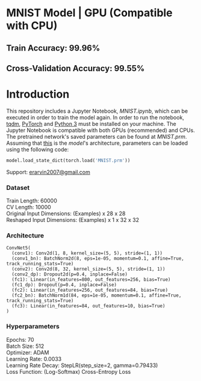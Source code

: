 # MNIST Model | GPU (Compatible with CPU)
## Train Accuracy: 99.96%
## Cross-Validation Accuracy: 99.55%

# Introduction
This repository includes a Jupyter Notebook, *MNIST.ipynb*, which can be executed in order to train the model again. In order to run the notebook, [tqdm](https://pypi.org/project/tqdm/), [PyTorch](https://pytorch.org/get-started/locally/) and [Python 3](https://www.python.org) must be installed on your machine. The Jupyter Notebook is compatible with both GPUs (recommended) and CPUs. The pretrained network's saved parameters can be found at *MNIST.prm*.  
Assuming that [this](https://github.com/erarvin2007/MNIST-Classification/#Architecture) is the *model*'s architecture, parameters can be loaded using the following code:   
```python
model.load_state_dict(torch.load('MNIST.prm'))
```

Support: erarvin2007@gmail.com  

### Dataset
Train Length: 60000  
CV Length: 10000  
Original Input Dimensions: (Examples) x 28 x 28  
Reshaped Input Dimensions: (Examples) x 1 x 32 x 32

### Architecture
```
ConvNet5(  
  (conv1): Conv2d(1, 8, kernel_size=(5, 5), stride=(1, 1))  
  (conv1_bn): BatchNorm2d(8, eps=1e-05, momentum=0.1, affine=True, track_running_stats=True)  
  (conv2): Conv2d(8, 32, kernel_size=(5, 5), stride=(1, 1))  
  (conv2_dp): Dropout2d(p=0.4, inplace=False)  
  (fc1): Linear(in_features=800, out_features=256, bias=True)  
  (fc1_dp): Dropout(p=0.4, inplace=False)  
  (fc2): Linear(in_features=256, out_features=84, bias=True)  
  (fc2_bn): BatchNorm1d(84, eps=1e-05, momentum=0.1, affine=True, track_running_stats=True)  
  (fc3): Linear(in_features=84, out_features=10, bias=True)  
)
```
### Hyperparameters
Epochs: 70  
Batch Size: 512  
Optimizer: ADAM  
Learning Rate: 0.0033  
Learning Rate Decay: StepLR(step_size=2, gamma=0.79433)  
Loss Function: (Log-Softmax) Cross-Entropy Loss
